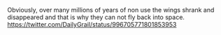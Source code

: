 Obviously, over many millions of years of non use the wings shrank and disappeared and that is why they can not fly back into space. https://twitter.com/DailyGrail/status/996705771801853953